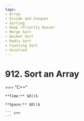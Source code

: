 ```yaml
---
tags:
- Array
- Divide and Conquer
- Sorting
- Heap (Priority Queue)
- Merge Sort
- Bucket Sort
- Radix Sort
- Counting Sort
- Unsolved
---
```



# 912. Sort an Array

=== "C++"

    **Time:** $O()$

    **Space:** $O()$

    ``` c++
    ```